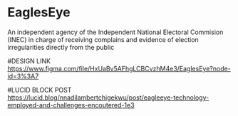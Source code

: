 # EaglesEye
An independent agency of the Independent National Electoral Commision (INEC) in charge of receiving complains and evidence of election irregularities directly from the public 

#DESIGN LINK
https://www.figma.com/file/HxUaBv5AFhgLCBCvzhM4e3/EaglesEye?node-id=3%3A7

#LUCID BLOCK POST
https://lucid.blog/nnadilambertchigekwu/post/eagleeye-technology-employed-and-challenges-encoutered-1e3
